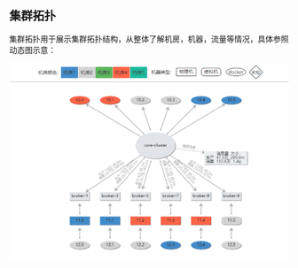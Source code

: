 ## 集群拓扑

集群拓扑用于展示集群拓扑结构，从整体了解机房，机器，流量等情况，具体参照动态图示意：

<img src="./img/clusterTopology.gif" class="img-wiki">

